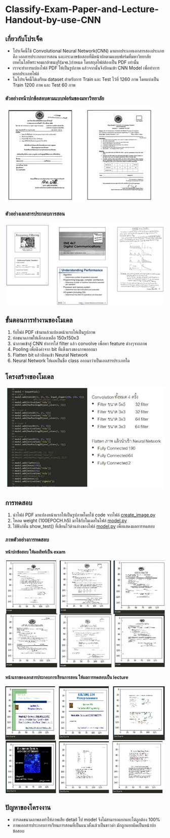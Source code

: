 # Classify-Exam-Paper-and-Lecture-Handout-by-use-CNN

## เกี่ยวกับโปรเจ็ค

- โปรเจ็คนี้ใช้ Convolutional Neural Network(CNN) มาแยกประเภทเอกสารสองประเภทคือ เอกสารประกอบการสอน และกระดาษข้อสอบที่มีหน้าปกตามแบบฟอร์มที่มหาวิทยาลัยเทคโนโลยีพระจอมเกล้าธนบุรี(มจธ.)กำหนด  โดยสกุลไฟล์ต้องเป็น PDF เท่านั้น
- เราจะทำการแปลงไฟล์ PDF ให้เป็นรูปภาพ แล้วจากนั้นจึงป้อนเข้า CNN Model เพื่อทำการแยกประเภทไฟล์
- ในโปรเจ็คนี้ได้เตรียม dataset สำหรับการ Train และ Test ไว้ที่ 1260 ภาพ โดยแบ่งเป็น Train 1200 ภาพ และ Test 60 ภาพ


### ตัวอย่างหน้าปกข้อสอบตามแบบฟอร์มของมหาวิทยาลัย

![](Readme_image/example_exam.jpg)


### ตัวอย่างเอกสารประกอบการสอน

![](Readme_image/example_lecture.jpg)



## ขั้นตอนการทำงานของโมเดล

1. รับไฟล์ PDF เข้ามาแล้วแปลงหน้าแรกให้เป็นรูปภาพ
2. ย่อขนาดภาพให้เล็กลงเหลือ 150x150x3
3. นำภาพเข้าสู่ CNN ทำการใส่ filter แล้ว convolve เพื่อหา feature ต่างๆจากภาพ
4. Pooling เพื่อดึงค่าจาก bit ที่แข็งแรงของภาพออกมา
5. Flatten bit แล้วป้อนเข้า Neural Network
6. Neural Network ให้ผลเป็นชื่อ class ออกมาว่าเป็นเอกสารประเภทใด


## โครงสร้างของโมเดล

![](Readme_image/model_structure.jpg)

## การทดสอบ

1. นำไฟล์ PDF มาแปลงหน้าแรกให้เป็นรูปภาพโดยใช้ code จากไฟล์ [create_image.py](create_image.py)
2. โหลด weight (100EPOCH.h5) มาใช้กับโมเดลในไฟล์ [model.py](model.py)
3. ใช้ฟังก์ชั่น show_test() ที่เขียนไว้ด้านล่างของไฟล์ [model.py](model.py) เพื่อแสดงผลการทดสอบ


### ภาพตัวอย่างการทดสอบ
#### หน้าปกข้อสอบ ให้ผลลัพท์เป็น exam

![](Readme_image/test_exam.jpg)


#### หน้าแรกของเอกสารประกอบการเรียนการสอน ให้ผลการทดสอบเป็น lecture


![](Readme_image/test_lecture.jpg)



## ปัญหาของโครงงาน

- การลดขนาดภาพลงทำให้ภาพเสีย detail ไป model จึงไม่สามารถแยกแยะได้ถูกต้อง 100%
- ภาพเอกสารประกอบการเรียนการสอนที่เป็นแนวตั้งแล้วเป็นขาวดำ มักถูกแยกผิดเป็นหน้าปกข้อสอบ

